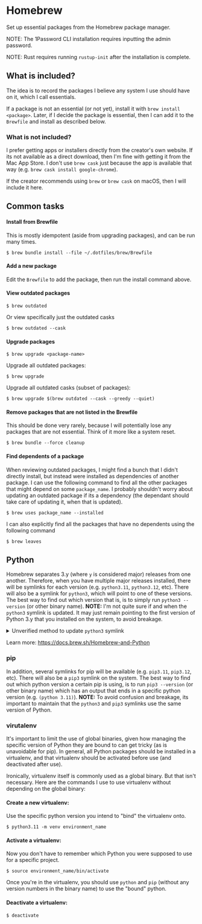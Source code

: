 # Homebrew

Set up essential packages from the Homebrew package manager.

NOTE: The 1Password CLI installation requires inputting the admin password.

NOTE: Rust requires running `rustup-init` after the installation is complete.

## What is included?

The idea is to record the packages I believe any system I use should have on it, which I call essentials.

If a package is not an essential (or not yet), install it with `brew install <package>`. Later, if I decide the
package is essential, then I can add it to the `Brewfile` and install as described below.

### What is not included?

I prefer getting apps or installers directly from the creator's own website. If its not available as
a direct download, then I'm fine with getting it from the Mac App Store. I don't use `brew cask` just because the app
is available that way (e.g. `brew cask install google-chrome`).

If the creator recommends using `brew` or `brew cask` on macOS, then I will include it here.

## Common tasks

#### Install from Brewfile

This is mostly idempotent (aside from upgrading packages), and can be run many times.

```
$ brew bundle install --file ~/.dotfiles/brew/Brewfile
```

#### Add a new package

Edit the `Brewfile` to add the package, then run the install command above.

#### View outdated packages

```
$ brew outdated
```

Or view specifically just the outdated casks

```
$ brew outdated --cask
```

#### Upgrade packages

```
$ brew upgrade <package-name>
```

Upgrade all outdated packages:

```
$ brew upgrade
```

Upgrade all outdated casks (subset of packages):

```
$ brew upgrade $(brew outdated --cask --greedy --quiet)
```

#### Remove packages that are not listed in the Brewfile

This should be done very rarely, because I will potentially lose any packages that are not essential. Think of it more
like a system reset.

```
$ brew bundle --force cleanup
```

#### Find dependents of a package

When reviewing outdated packages, I might find a bunch that I didn't directly install, but instead were installed as
dependencies of another package. I can use the following command to find all the other packages that might depend on
some `package_name`. I probably shouldn't worry about updating an outdated package if its a dependency (the dependant
should take care of updating it, when that is updated).

```
$ brew uses package_name --installed
```

I can also explicitly find all the packages that have no dependents using the following command

```
$ brew leaves
```

## Python

Homebrew separates 3.y (where `y` is considered major) releases from one another. Therefore, when you have multiple
major releases installed, there will be symlinks for each version (e.g. `python3.11`, `python3.12`, etc). There will
also be a symlink for `python3`, which will point to one of these versions. The best way to find out which version
that is, is to simply run `python3 --version` (or other binary name). **NOTE:** I'm not quite sure if and when the
`python3` symlink is updated. It may just remain pointing to the first version of Python 3.y that you installed on the
system, to avoid breakage.

<details>
    <summary>Unverified method to update <code>python3</code> symlink</summary>

```
# Unlink the older version
$ brew unlink python3
# Link the new version
$ brew link python@3.12
# Check your result
$ python3 --version
```

</details>


Learn more: https://docs.brew.sh/Homebrew-and-Python

### pip

In addition, several symlinks for pip will be available (e.g. `pip3.11`, `pip3.12`, etc). There will also be a `pip3`
symlink on the system. The best way to find out which python version a certain pip is using, is to run `pip3 --version`
(or other binary name) which has an output that ends in a specific python version (e.g. `(python 3.11)`). **NOTE:**
To avoid confusion and breakage, its important to maintain that the `python3` and `pip3` symlinks use the same version
of Python.

### virutalenv

It's important to limit the use of global binaries, given how managing the specific version of Python they are bound to
can get tricky (as is unavoidable for pip). In general, all Python packages should be installed in a virtualenv, and
that virtualenv should be activated before use (and deactivated after use).

Ironically, virtualenv itself is commonly used as a global binary. But that isn't necessary. Here are the commands I
use to use virtualenv without depending on the global binary:

#### Create a new virtualenv:

Use the specific python version you intend to "bind" the virtualenv onto.

```
$ python3.11 -m venv environment_name
```

#### Activate a virtualenv:

Now you don't have to remember which Python you were supposed to use for a specific project.

```
$ source environment_name/bin/activate
```

Once you're in the virtualenv, you should use `python` and `pip` (without any version numbers in the binary name) to use
the "bound" python.

#### Deactivate a virtualenv:

```
$ deactivate
```
